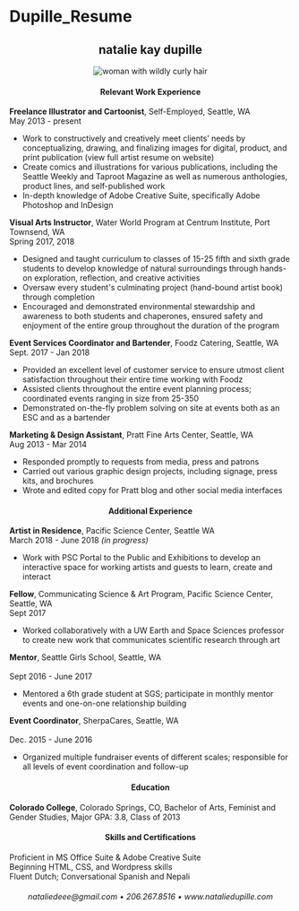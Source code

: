 # Dupille_Resume

<h2 align="center"> natalie kay dupille </h1>
<p align="center">
  <img align="center" src= "https://78.media.tumblr.com/ca552fe3f96e796fd150c766532961ad/tumblr_p5hzlx19lU1tjh0v8o1_540.png" alt="woman with wildly curly hair"/></p>

<h4 align="center"> Relevant Work Experience</h4>

**Freelance Illustrator and Cartoonist**, Self-Employed, Seattle, WA  
May 2013 - present

* Work to constructively and creatively meet clients’ needs by conceptualizing, drawing, and finalizing images for  digital, product, and print publication (view full artist resume on website)
* Create comics and illustrations for various publications, including the Seattle Weekly and Taproot Magazine as well as numerous anthologies, product lines, and self-published work
* In-depth knowledge of Adobe Creative Suite, specifically Adobe Photoshop and InDesign

**Visual Arts Instructor**, Water World Program at Centrum Institute, Port Townsend, WA  
Spring 2017, 2018

* Designed and taught curriculum to classes of 15-25 fifth and sixth grade students to develop knowledge of natural surroundings through hands-on exploration, reflection, and creative activities
* Oversaw every student's culminating project (hand-bound artist book) through completion 
* Encouraged and demonstrated environmental stewardship and awareness to both students and chaperones, ensured safety and enjoyment of the entire group throughout the duration of the program

**Event Services Coordinator and Bartender**, Foodz Catering, Seattle, WA  
Sept. 2017 - Jan 2018

* Provided an excellent level of customer service to ensure utmost client satisfaction throughout their entire time working with Foodz
* Assisted clients throughout the entire event planning process; coordinated events ranging in size from 25-350
* Demonstrated on-the-fly problem solving on site at events both as an ESC and as a bartender

**Marketing & Design Assistant**, Pratt Fine Arts Center, Seattle, WA  
Aug 2013 - Mar 2014

* Responded promptly to requests from media, press and patrons
* Carried out various graphic design projects, including signage, press kits, and brochures
* Wrote and edited copy for Pratt blog and other social media interfaces


<h4 align="center"> Additional Experience</h4>

**Artist in Residence**, Pacific Science Center, Seattle WA
<br />March 2018 - June 2018 _(in progress)_
* Work with PSC Portal to the Public and Exhibitions to develop an interactive space for working artists and guests to learn, create and interact

**Fellow**, Communicating Science & Art Program, Pacific Science Center, Seattle, WA 
<br />Sept 2017  

* Worked collaboratively with a UW Earth and Space Sciences professor to create new work that communicates scientific research through art

**Mentor**, Seattle Girls School, Seattle, WA  
<br />Sept 2016 - June 2017 

* Mentored a 6th grade student at SGS; participate in monthly mentor events and one-on-one relationship building

**Event Coordinator**, SherpaCares, Seattle, WA  
<br />Dec. 2015 - June 2016

* Organized multiple fundraiser events of different scales; responsible for all levels of event coordination and follow-up


<h4 align="center">Education</h4>

**Colorado College**, Colorado Springs, CO, Bachelor of Arts, Feminist and Gender Studies, Major GPA: 3.8, Class of 2013

<h4 align="center">Skills and Certifications</h4>

Proficient in MS Office Suite & Adobe Creative Suite  
Beginning HTML, CSS, and Wordpress skills  
Fluent Dutch; Conversational Spanish and Nepali

<h6 align="center"> nataliedeee@gmail.com • 206.267.8516 • www.nataliedupille.com </h6>

